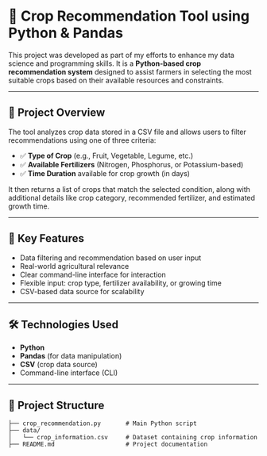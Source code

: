 # 🌾 Crop Recommendation Tool using Python & Pandas

This project was developed as part of my efforts to enhance my data science and programming skills. It is a **Python-based crop recommendation system** designed to assist farmers in selecting the most suitable crops based on their available resources and constraints.

---

## 📌 Project Overview

The tool analyzes crop data stored in a CSV file and allows users to filter recommendations using one of three criteria:

- ✅ **Type of Crop** (e.g., Fruit, Vegetable, Legume, etc.)
- ✅ **Available Fertilizers** (Nitrogen, Phosphorus, or Potassium-based)
- ✅ **Time Duration** available for crop growth (in days)

It then returns a list of crops that match the selected condition, along with additional details like crop category, recommended fertilizer, and estimated growth time.

---

## 🧠 Key Features

- Data filtering and recommendation based on user input
- Real-world agricultural relevance
- Clear command-line interface for interaction
- Flexible input: crop type, fertilizer availability, or growing time
- CSV-based data source for scalability

---

## 🛠️ Technologies Used

- **Python**
- **Pandas** (for data manipulation)
- **CSV** (crop data source)
- Command-line interface (CLI)

---

## 📂 Project Structure

```plaintext
├── crop_recommendation.py       # Main Python script
├── data/
│   └── crop_information.csv     # Dataset containing crop information
├── README.md                    # Project documentation
